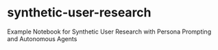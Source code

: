 # synthetic-user-research
Example Notebook for Synthetic User Research with Persona Prompting and Autonomous Agents
